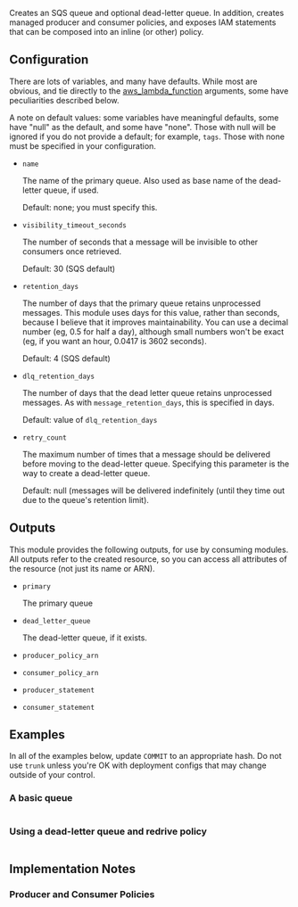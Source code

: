 Creates an SQS queue and optional dead-letter queue. In addition, creates managed
producer and consumer policies, and exposes IAM statements that can be composed
into an inline (or other) policy.



## Configuration

There are lots of variables, and many have defaults. While most are obvious, and tie
directly to the [aws_lambda_function](https://registry.terraform.io/providers/hashicorp/aws/latest/docs/resources/lambda_function)
arguments, some have peculiarities described below.

A note on default values: some variables have meaningful defaults, some have "null"
as the default, and some have "none". Those with null will be ignored if you do not
provide a default; for example, `tags`. Those with none must be specified in your
configuration.

* `name`

  The name of the primary queue. Also used as base name of the dead-letter queue,
  if used.

  Default: none; you must specify this.

* `visibility_timeout_seconds`

  The number of seconds that a message will be invisible to other consumers once
  retrieved.

  Default: 30 (SQS default)

* `retention_days`

  The number of days that the primary queue retains unprocessed messages. This module
  uses days for this value, rather than seconds, because I believe that it improves
  maintainability. You can use a decimal number (eg, 0.5 for half a day), although
  small numbers won't be exact (eg, if you want an hour, 0.0417 is 3602 seconds).

  Default: 4 (SQS default)

* `dlq_retention_days`

  The number of days that the dead letter queue retains unprocessed messages. As with
  `message_retention_days`, this is specified in days.

  Default: value of `dlq_retention_days`

* `retry_count`

  The maximum number of times that a message should be delivered before moving
  to the dead-letter queue. Specifying this parameter is the way to create a
  dead-letter queue.

  Default: null (messages will be delivered indefinitely (until they time out
  due to the queue's retention limit).


## Outputs

This module provides the following outputs, for use by consuming modules. All outputs
refer to the created resource, so you can access all attributes of the resource (not
just its name or ARN).

* `primary`

  The primary queue

* `dead_letter_queue`

  The dead-letter queue, if it exists.

* `producer_policy_arn`

* `consumer_policy_arn`

* `producer_statement`

* `consumer_statement`



## Examples

In all of the examples below, update `COMMIT` to an appropriate hash. Do not use `trunk`
unless you're OK with deployment configs that may change outside of your control.


### A basic queue


```
```


### Using a dead-letter queue and redrive policy


```
```


## Implementation Notes

### Producer and Consumer Policies

